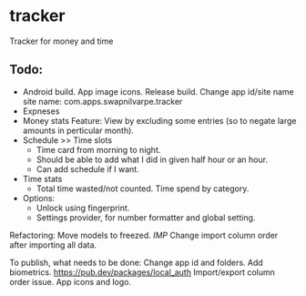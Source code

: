 # tracker
Tracker for money and time

## Todo:
-   Android build.
        App image icons.
        Release build.
            Change app id/site name
            site name: com.apps.swapnilvarpe.tracker
-   Expneses
-   Money stats
        Feature: View by excluding some entries (so to negate large amounts in perticular month).
-   Schedule >> Time slots
    -   Time card from morning to night.
    -   Should be able to add what I did in given half hour or an hour.
    -   Can add schedule if I want.
-   Time stats
    -   Total time wasted/not counted.
        Time spend by category.
-   Options:
    -   Unlock using fingerprint.
    -   Settings provider, for number formatter and global setting.

Refactoring:
    Move models to freezed.
    *IMP* Change import column order after importing all data.

To publish, what needs to be done:
    Change app id and folders.
    Add biometrics.
        https://pub.dev/packages/local_auth
    Import/export column order issue.
    App icons and logo.


